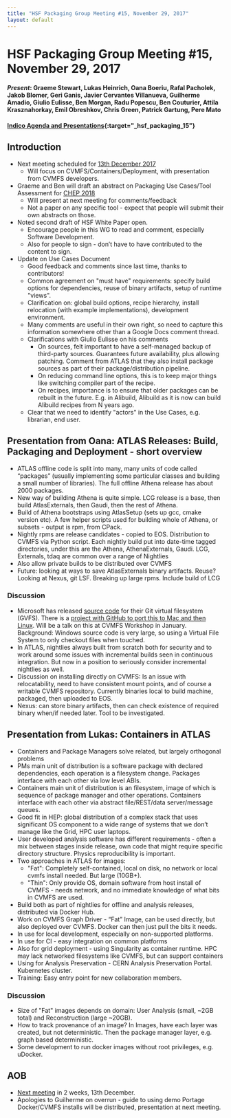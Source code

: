```yaml
---
title: "HSF Packaging Group Meeting #15, November 29, 2017"
layout: default
---
```


# HSF Packaging Group Meeting #15, November 29, 2017

#### *Present*: Graeme Stewart, Lukas Heinrich, Oana Boeriu, Rafal Pacholek, Jakob Blomer, Geri Ganis, Javier Cervantes Villanueva, Guilherme Amadio, Giulio Eulisse, Ben Morgan, Radu Popescu, Ben Couturier, Attila Krasznahorkay, Emil Obreshkov, Chris Green, Patrick Gartung, Pere Mato

#### [Indico Agenda and Presentations](https://indico.cern.ch/event/681894/){:target="_hsf_packaging_15"}

## Introduction
* Next meeting scheduled for [13th December 2017](https://indico.cern.ch/event/684972/)
  * Will focus on CVMFS/Containers/Deployment, with presentation from CVMFS developers.
* Graeme and Ben will draft an abstract on Packaging Use Cases/Tool Assessment for [CHEP 2018](http://chep2018.org)
  * Will present at next meeting for comments/feedback
  * Not a paper on any specific tool - expect that people will submit their own abstracts on those.
* Noted second draft of HSF White Paper open.
  * Encourage people in this WG to read and comment, especially Software Development.
  * Also for people to sign - don’t have to have contributed to the content to sign.
* Update on Use Cases Document
  * Good feedback and comments since last time, thanks to contributors!
  * Common agreement on "must have" requirements: specify build options for dependencies,
    reuse of binary artifacts, setup of runtime "views".
  * Clarification on: global build options, recipe hierarchy, install relocation (with example
    implementations), development environment.
  * Many comments are useful in their own right, so need to capture this information
    somewhere other than a Google Docs comment thread.
  * Clarifications with Giulio Eulisse on his comments
    * On sources, felt important to have a self-managed backup of third-party sources.
      Guarantees future availability, plus allowing patching. Comment from ATLAS
      that they also install package sources as part of their package/distribution
      pipeline.
    * On reducing command line options, this is to keep major things like switching
      compiler part of the recipe.
    * On recipes, importance is to ensure that older packages can be rebuilt in the future.
      E.g. in Alibuild, Alibuild as it is now can build Alibuild recipes from N years ago.
  * Clear that we need to identify "actors" in the Use Cases, e.g. librarian, end user.

## Presentation from Oana: ATLAS Releases: Build, Packaging and Deployment - short overview
* ATLAS offline code is split into many, many units of code called “packages” (usually implementing some particular classes and building a small number of libraries). The full offline Athena release has about 2000 packages.
* New way of building Athena is quite simple. LCG release is a base, then build AtlasExternals, then Gaudi, then the rest of Athena.
* Build of Athena bootstraps using AtlasSetup  (sets up gcc, cmake version etc). A few helper scripts used for building whole of Athena, or subsets - output is rpm, from CPack.
* Nightly rpms are release candidates - copied to EOS. Distribution to CVMFS via Python script. Each nightly build put into date-time tagged directories, under this are the Athena, AthenaExternals, Gaudi. LCG, Externals, tdaq are common over a range of Nightlies
* Also allow private builds to be distributed over CVMFS
* Future: looking at ways to save AtlasExternals binary artifacts. Reuse? Looking at Nexus, git LSF. Breaking up large rpms. Include build of LCG

### Discussion
* Microsoft has released [source code](https://github.com/Microsoft/GVFS) for their Git virtual filesystem (GVFS). There is a [project with GitHub to port this to Mac and then Linux](https://arstechnica.com/gadgets/2017/11/microsoft-and-github-team-up-to-take-git-virtual-file-system-to-macos-linux/). Will be a talk on this at CVMFS Workshop in January. Background: Windows source code is very large, so using a Virtual File System to only checkout files when touched.
* In ATLAS, nightlies always built from scratch both for security and to work around some issues with incremental builds seen in continuous integration. But now in a position to seriously consider incremental nightlies as well.
* Discussion on installing directly on CVMFS: Is an issue with relocatability, need to have consistent mount points, and of course a writable CVMFS repository. Currently binaries local to build machine, packaged, then uploaded to EOS.
* Nexus: can store binary artifacts, then can check existence of required binary when/if needed later. Tool to be investigated.

## Presentation from Lukas: Containers in ATLAS
* Containers and Package Managers solve related, but largely orthogonal problems
* PMs main unit of distribution is a software package with declared dependencies,
  each operation is a filesystem change. Packages interface with each other via
  low level ABIs.
* Containers main unit of distribution is an filesystem, image of which is sequence
  of package manager and other operations. Containers interface with each other via
  abstract file/REST/data server/message queues.
* Good fit in HEP: global distribution of a complex stack that uses significant OS component to a wide range of systems that we don’t manage like the Grid, HPC user laptops.
* User developed analysis software has different requirements - often a mix between stages inside release, own code that might require specific directory structure.
  Physics reproducibility is important.
* Two approaches in ATLAS for images:
  * "Fat": Completely self-contained, local on disk, no network or local cvmfs install needed. But large (10GB+).
  * "Thin": Only provide OS, domain software from host install of CVMFS - needs network, and no immediate knowledge of what bits in CVMFS are used.
* Build both as part of nightlies for offline and analysis releases, distributed via Docker Hub.
* Work on CVMFS Graph Driver - “Fat” Image, can be used directly, but also deployed over CVMFS. Docker can then just pull the bits it needs.
* In use for local development, especially on non-supported platforms.
* In use for CI - easy integration on common platforms
* Also for grid deployment - using Singularity as container runtime. HPC may lack networked filesystems like CVMFS, but can support containers
* Using for Analysis Preservation - CERN Analysis Preservation Portal. Kubernetes cluster.
* Training: Easy entry point for new collaboration members.

### Discussion
* Size of "Fat" images depends on domain: User Analysis (small, ~2GB total) and Reconstruction (large ~20GB).
* How to track provenance of an image? In Images, have each layer was created, but not deterministic. Then the package manager layer, e.g. graph based deterministic.
* Some development to run docker images without root privileges, e.g. uDocker.

## AOB
* [Next meeting](https://indico.cern.ch/event/684972/) in 2 weeks, 13th December.
* Apologies to Guilherme on overrun - guide to using demo Portage Docker/CVMFS
  installs will be distributed, presentation at next meeting.


